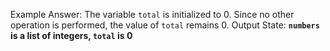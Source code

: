 Example Answer:
The variable `total` is initialized to 0. Since no other operation is performed, the value of `total` remains 0.
Output State: **`numbers` is a list of integers, `total` is 0**
